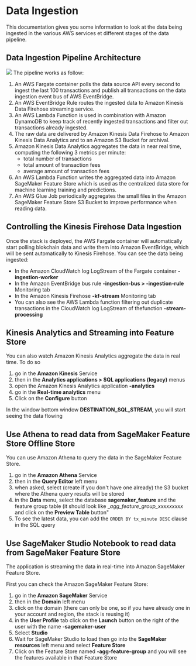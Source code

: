 # Data Ingestion
This documentation gives you some information to look at the data being ingested in the various AWS services et different
stages of the data pipeline.
## Data Ingestion Pipeline Architecture
![](doc/images/mlops-realtime-data-ingestion-ingestion.jpg)
The pipeline works as follow:
1. An AWS Fargate container polls the data source API every second to ingest the last 100 transactions and publish all transactions on the data ingestion event bus of AWS EventBridge.
2. An AWS EventBridge Rule routes the ingested data to Amazon Kinesis Data Firehose streaming service.
3. An AWS Lambda Function is used in combination with Amazon DynamoDB to keep track of recently ingested transactions and filter out transactions already ingested.
4. The raw data are delivered by Amazon Kinesis Data Firehose to Amazon Kinesis Data Analytics and to an Amazon S3 Bucket for archival.
5. Amazon Kinesis Data Analytics aggregates the data in near real time, computing the following 3 metrics per minute:
   - total number of transactions
   - total amount of transaction fees
   - average amount of transaction fees
6. An AWS Lambda Function writes the aggregated data into Amazon SageMaker Feature Store which is used as the centralized data store for machine learning training and predictions.
7. An AWS Glue Job periodically aggregates the small files in the Amazon SageMaker Feature Store S3 Bucket to improve performance when reading data.

## Controlling the Kinesis Firehose Data Ingestion
Once the stack is deployed, the AWS Fargate container will automatically start polling blokchain data and write them into Amazon EventBridge,
which will be sent automatically to Kinesis Firehose.
You can see the data being ingested:
* In the Amazon CloudWatch log LogStream of the Fargate container __<application prefix>-ingestion-worker__
* In the Amazon EventBridge bus rule __<application prefix>-ingestion-bus > <application prefix>-ingestion-rule__ Monitoring tab
* In the Amazon Kinesis Firehose __<application prefix>-kf-stream__ Monitoring tab
* You can also see the AWS Lambda function filtering out duplicate transactions in the CloudWatch log LogStream of thefunction __<application prefix>-stream-processing__
## Kinesis Analytics and Streaming into Feature Store
You can also watch Amazon Kinesis Analytics aggregate the data in real time.
To do so 
1. go in the __Amazon Kinesis__ Service 
2. then in the __Analytics applications > SQL applications (legacy)__  menus
3. open the Amazon Kinesis Analytics application __<application prefix>-analytics__
4. go in the __Real-time analytics__ menu
5. Click on the __Configure__ button

In the window bottom window __DESTINATION_SQL_STREAM__, you will start seeing the data flowing
## Use Athena to read data from SageMaker Feature Store Offline Store
You can use Amazon Athena to query the data in the SageMaker Feature Store.
1. go in the __Amazon Athena__ Service
2. then in the __Query Editor__ left menu
3. when asked, select (create if you don't have one already) the S3 bucket where the Athena query results will be stored
4. in the __Data__ menu, select the database __sagemaker_feature__ and the  feature group table (it should look like 
__<application prefix>_agg_feature_group\_xxxxxxxxx__ and click on the __Preview Table__ button"
5. To see the latest data, you can add the ``ORDER BY tx_minute DESC`` clause in the SQL query
## Use SageMaker Studio Notebook to read data from SageMaker Feature Store
The application is streaming the data in real-time into Amazon SageMaker Feature Store.

First you can check the Amazon SageMaker Feature Store:
1. go in the __Amazon SageMaker__ Service
2. then in the __Domain__ left menu
3. click on the domain (there can only be one, so if you have already one in your account and region, the stack is reusing it)
4. in the __User Profile__ tab click on the __Launch__ button on the right of the user with the name __<application prefix>-sagemaker-user__
5. Select __Studio__
6. Wait for SageMaker Studio to load then go into the __SageMaker resources__ left menu and select __Feature Store__
7. Click on the Feature Store named __<application prefix>-agg-feature-group__ and you will see the features
available in that Feature Store
